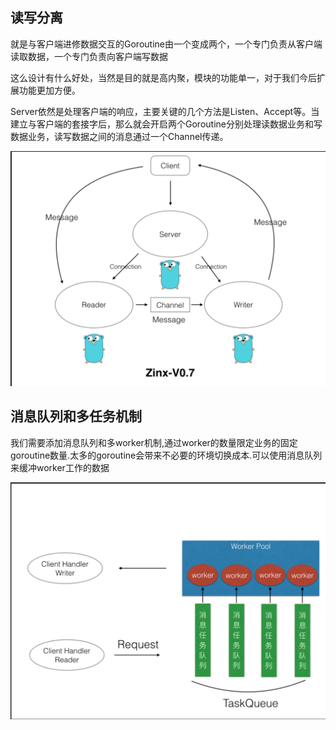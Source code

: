 ## 读写分离

就是与客户端进修数据交互的Goroutine由一个变成两个，一个专门负责从客户端读取数据，一个专门负责向客户端写数据

这么设计有什么好处，当然是目的就是高内聚，模块的功能单一，对于我们今后扩展功能更加方便。

Server依然是处理客户端的响应，主要关键的几个方法是Listen、Accept等。当建立与客户端的套接字后，那么就会开启两个Goroutine分别处理读数据业务和写数据业务，读写数据之间的消息通过一个Channel传递。

![img.png](img\读写分离.png)

## 消息队列和多任务机制

我们需要添加消息队列和多worker机制,通过worker的数量限定业务的固定goroutine数量.太多的goroutine会带来不必要的环境切换成本.可以使用消息队列来缓冲worker工作的数据

![img.png](img\工作池和消息队列.png)
